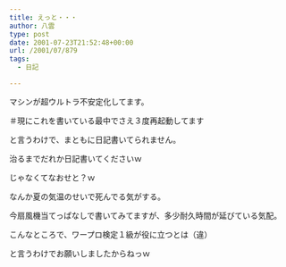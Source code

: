 ```yaml
---
title: えっと・・・
author: 八雲
type: post
date: 2001-07-23T21:52:48+00:00
url: /2001/07/879
tags:
  - 日記

---
```

マシンが超ウルトラ不安定化してます。
  
＃現にこれを書いている最中でさえ３度再起動してます
  
と言うわけで、まともに日記書いてられません。
  
治るまでだれか日記書いてくださいｗ

じゃなくてなおせと？ｗ
  
なんか夏の気温のせいで死んでる気がする。
  
今扇風機当てっぱなしで書いてみてますが、多少耐久時間が延びている気配。
  
こんなところで、ワープロ検定１級が役に立つとは（違）
  
と言うわけでお願いしましたからねっｗ
